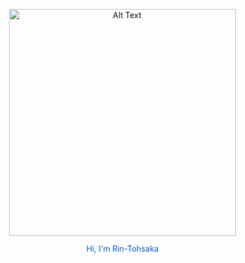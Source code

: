 <p align="center">
  <img src="https://tenor.com/view/rin-fate-stay-night-sigh-anime-girl-rin-tohsaka-gif-12035887274724107717.gif" alt="Alt Text" width="400"/>
</p>

<div align="center" style="color:#1060c9;">
  Hi, I'm Rin-Tohsaka
</div>
